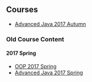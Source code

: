 ## Courses

* [Advanced Java 2017 Autumn](AdvancedJava_2017Autumn/index.html)

### Old Course Content
#### 2017 Spring

* [OOP 2017 Spring](OOP_2017Spring/index.html)
* [Advanced Java 2017 Spring](AdvancedJava_2017Spring/index.html)


